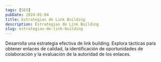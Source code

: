 ```yaml
---
tags: [SEO]
pubDate: 2024-01-04
title: Estrategias de Link Building
description: Estrategias de Link Building
slug: estrategias-de-link-building
---
```


Desarrolla una estrategia efectiva de link building. Explora tácticas para obtener enlaces de calidad, la identificación de oportunidades de colaboración y la evaluación de la autoridad de los enlaces.



